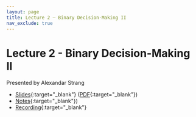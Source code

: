 ```yaml
---
layout: page
title: Lecture 2 – Binary Decision-Making II
nav_exclude: true
---
```


# Lecture 2 - Binary Decision-Making II

Presented by Alexandar Strang

- [Slides](https://docs.google.com/presentation/d/1xX6YirQFwIF5LEh32spKTsi6Pfz_NhEsz9zvQhWGT1s/edit?usp=drive_link){:target="_blank"} ([PDF](https://drive.google.com/file/d/1Jwfj6Yc-4XrcthtLWrqu7YhrNTTNsjEG/view?usp=drive_link){:target="_blank"})
- [Notes](https://drive.google.com/file/d/1jkQIlar0nt6F12ZJuWvXcxc9eBz2rphr/view?usp=drive_link){:target="_blank"})
- [Recording](https://bcourses.berkeley.edu/courses/1532439/pages/lecture-2-binary-decision-making-ii){:target="_blank"}

